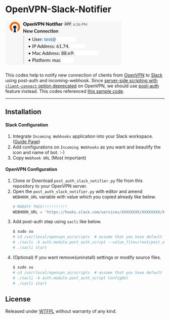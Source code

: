 OpenVPN-Slack-Notifier
=======

![Screenshot of Feature](screenshot.png)

This codes help to notify new connection of clients from [OpenVPN](https://openvpn.net/) to [Slack](https://slack.com) using post-auth and incoming-webhook. 
Since [server-side scripting with `client-connect` option deprecated](https://openvpn.net/vpn-server-resources/explanation-of-client-side-scripting-with-simple-examples/) on OpenVPN, we should use [post-auth](https://openvpn.net/vpn-server-resources/post-auth-programming-notes-and-examples/) feature instead. This codes referenced [this sample code](http://swupdate.openvpn.net/scripts/post_auth_mac_address_checking.py).

- - - 

Installation
---

#### Slack Configuration

1. Integrate `Incoming Webhooks` application into your Slack workspace. ([Guide Page](https://api.slack.com/custom-integrations/incoming-webhooks))
2. Add configurations on `Incoming Webhooks` as you want and beautify the icon and name of bot. :-)
3. Copy `Webhook URL` (Most important)

#### OpenVPN Configuration

1. Clone or Download `post_auth_slack_notifier.py` file from this repository to your OpenVPN server.
2. Open the `post_auth_slack_notifier.py` with editor and amend `WEBHOOK_URL` variable with value which you copied already like below.
   ```python
   # MODIFY THIS!!!!!!!!!!!
   WEBHOOK_URL = 'https://hooks.slack.com/services/XXXXXXXX/XXXXXXXX/XXXXXXXXXXXXXXXXX'
   ```
3. Add post-auth step using `sacli` like below.
   ```bash
   $ sudo su
   # cd /usr/local/openvpn_as/scripts  # assume that you have default settings
   # ./sacli -k auth.module.post_auth_script --value_file=/root/post_auth_slack_notifier.py ConfigPut  # assume that you downloaded file into /root/ directory
   # ./sacli start
   ```
4. (Optional) If you want remove(uninstall) settings or modify source files.
   ```bash
   $ sudo su
   # cd /usr/local/openvpn_as/scripts  # assume that you have default settings
   # ./sacli -k auth.module.post_auth_script ConfigDel
   # ./sacli start
   ```

License
---
Released under [WTFPL](http://www.wtfpl.net/about/) without warranty of any kind.